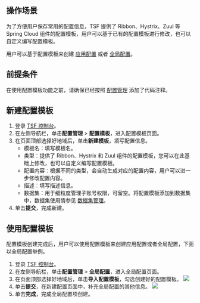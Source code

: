 ## 操作场景
为了方便用户保存常用的配置信息，TSF 提供了 Ribbon、Hystrix、Zuul 等 Spring Cloud 组件的配置模板，用户可以基于已有的配置模板进行修改，也可以自定义编写配置模板。

用户可以基于配置模板来创建 [应用配置](https://cloud.tencent.com/document/product/649/15539) 或者 [全局配置](https://cloud.tencent.com/document/product/649/17827)。

## 前提条件
在使用配置模板功能之前，请确保已经按照 [配置管理](https://cloud.tencent.com/document/product/649/16620) 添加了代码注释。



## 新建配置模板

1. 登录 [TSF 控制台](https://console.cloud.tencent.com/tsf/index)。
2. 在左侧导航栏，单击**配置管理** > **配置模板**，进入配置模板页面。
3. 在页面顶部选择好地域后，单击**新建模板**，填写配置信息。
   - 模板名：填写模板名。
   - 类型：提供了 Ribbon、Hystrix 和 Zuul 组件的配置模板，您可以在此基础上修改，也可以自定义编写配置模板。
   - 配置内容：根据不同的类型，会自动生成对应的配置内容，用户可以进一步修改配置内容。
   - 描述：填写描述信息。
   - 数据集：用于细粒度管理子账号权限，可留空。将配置模板添加到数据集中，数据集使用情参见 [数据集管理](https://cloud.tencent.com/document/product/649/38326)。
4. 单击**提交**，完成新建。
   

## 使用配置模板

配置模板创建完成后，用户可以使用配置模板来创建应用配置或者全局配置，下面以全局配置举例。

1. 登录 [TSF 控制台](https://console.cloud.tencent.com/tsf/index?rid=1)。
2. 在左侧导航栏，单击**配置管理** > **全局配置**，进入全局配置页面。
3. 在页面顶部选择好地域后，单击**导入配置模板**，勾选创建好的配置模板。
   ![](https://qcloudimg.tencent-cloud.cn/raw/cf432d24762424da2558ed4fad929b44.png)
4. 单击**提交**，在新建配置页面中，补充全局配置的其他信息。
   ![](https://qcloudimg.tencent-cloud.cn/raw/6f0dafb6042303fd16312654867c9a1b.png)
5. 单击**完成**，完成全局配置项创建。
